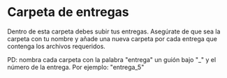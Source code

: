 # Carpeta de entregas

Dentro de esta carpeta debes subir tus entregas. Asegúrate de que sea la carpeta con tu nombre y añade una nueva carpeta por cada entrega que contenga los archivos requeridos.

PD: nombra cada carpeta con la palabra "entrega" un guión bajo "_" y el número de la entrega. Por ejemplo: "entrega_5"